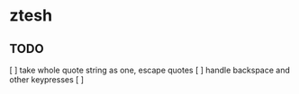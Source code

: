 # ztesh

## TODO

[ ] take whole quote string as one, escape quotes
[ ] handle backspace and other keypresses
[ ] 
